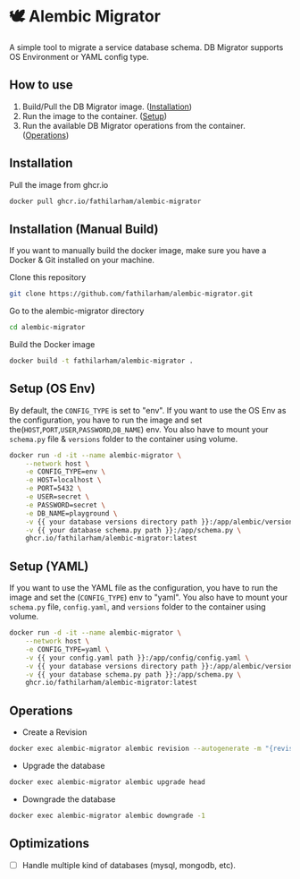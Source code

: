 # 🕊 Alembic Migrator
A simple tool to migrate a service database schema. 
DB Migrator supports OS Environment or YAML config type.

## How to use
1. Build/Pull the DB Migrator image. ([Installation](#installation))
1. Run the image to the container. ([Setup](#setup-service-template))
1. Run the available DB Migrator operations from the container. ([Operations](#operations))


## Installation
Pull the image from ghcr.io
```bash
docker pull ghcr.io/fathilarham/alembic-migrator
```


## Installation (Manual Build)
If you want to manually build the docker image, make sure you have a Docker & Git installed on your machine.

Clone this repository

```bash
git clone https://github.com/fathilarham/alembic-migrator.git

```

Go to the alembic-migrator directory
```bash
cd alembic-migrator
```

Build the Docker image
```bash
docker build -t fathilarham/alembic-migrator .
```

## Setup (OS Env)
By default, the ```CONFIG_TYPE``` is set to "env". If you want to use the OS Env as the configuration, you have to run the image and set the(```HOST```,```PORT```,```USER```,```PASSWORD```,```DB_NAME```) env.
You also have to mount your ```schema.py``` file & ```versions``` folder to the container using volume. 
```bash
docker run -d -it --name alembic-migrator \
    --network host \
    -e CONFIG_TYPE=env \
    -e HOST=localhost \
    -e PORT=5432 \
    -e USER=secret \
    -e PASSWORD=secret \
    -e DB_NAME=playground \
    -v {{ your database versions directory path }}:/app/alembic/versions \
    -v {{ your database schema.py path }}:/app/schema.py \
    ghcr.io/fathilarham/alembic-migrator:latest 
```


## Setup (YAML)
If you want to use the YAML file as the configuration, you have to run the image and set the (```CONFIG_TYPE```) env to "yaml". You also have to mount your ```schema.py``` file, ```config.yaml```, and ```versions``` folder to the container using volume. 
```bash
docker run -d -it --name alembic-migrator \
    --network host \
    -e CONFIG_TYPE=yaml \
    -v {{ your config.yaml path }}:/app/config/config.yaml \
    -v {{ your database versions directory path }}:/app/alembic/versions \
    -v {{ your database schema.py path }}:/app/schema.py \
    ghcr.io/fathilarham/alembic-migrator:latest 
```


## Operations
- Create a Revision
 
```bash
docker exec alembic-migrator alembic revision --autogenerate -m "{revision message}"
```

- Upgrade the database
 
```bash
docker exec alembic-migrator alembic upgrade head
```

- Downgrade the database
 
```bash
docker exec alembic-migrator alembic downgrade -1
```


## Optimizations
- [ ]  Handle multiple kind of databases (mysql, mongodb, etc).